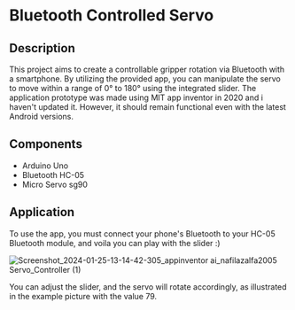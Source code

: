 # Bluetooth Controlled Servo

## Description

This project aims to create a controllable gripper rotation via Bluetooth with a smartphone. By utilizing the provided app, you can manipulate the servo to move within a range of 0° to 180° using the integrated slider.
The application prototype was made using MIT app inventor in 2020 and i haven't updated it. However, it should remain functional even with the latest Android versions.

## Components
- Arduino Uno
- Bluetooth HC-05
- Micro Servo sg90

## Application
To use the app, you must connect your phone's Bluetooth to your HC-05 Bluetooth module, and voila you can play with the slider :)

![Screenshot_2024-01-25-13-14-42-305_appinventor ai_nafilazalfa2005 Servo_Controller (1)](https://github.com/zalvexe/Arduino-Project/assets/92864261/625b7f5b-4a6b-487f-8ec7-3f3352f402ad)

You can adjust the slider, and the servo will rotate accordingly, as illustrated in the example picture with the value 79.

